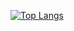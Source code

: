 [![Top Langs](https://github-readme-stats.vercel.app/api/top-langs/?username=anuraghazra)](https://github.com/aalperozmen/github-readme-stats)
